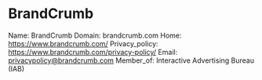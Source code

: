 
# BrandCrumb

Name: BrandCrumb
Domain: brandcrumb.com
Home: https://www.brandcrumb.com/
Privacy_policy: https://www.brandcrumb.com/privacy-policy/
Email: privacypolicy@brandcrumb.com
Member_of: Interactive Advertising Bureau (IAB)
